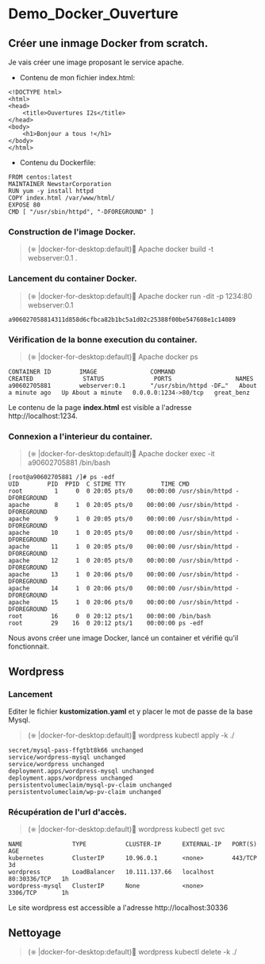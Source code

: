 # Demo_Docker_Ouverture
## Créer une inmage Docker from scratch.
Je vais créer une image proposant le service apache.
- Contenu de mon fichier index.html:
`````````
<!DOCTYPE html>
<html>
<head>
    <title>Ouvertures I2s</title>
</head>
<body>
    <h1>Bonjour a tous !</h1>
</body>
</html>
`````````
- Contenu du Dockerfile:
``````
FROM centos:latest
MAINTAINER NewstarCorporation
RUN yum -y install httpd
COPY index.html /var/www/html/
EXPOSE 80
CMD [ "/usr/sbin/httpd", "-DFOREGROUND" ]
``````
### Construction de l'image Docker.
> (⎈ |docker-for-desktop:default)🐳 Apache docker build -t webserver:0.1 .
### Lancement du container Docker.
> (⎈ |docker-for-desktop:default)🐳 Apache docker run -dit -p 1234:80 webserver:0.1

`
a906027058814311d858d6cfbca82b1bc5a1d02c25388f00be547608e1c14089
`
### Vérification de la bonne execution du container.
> (⎈ |docker-for-desktop:default)🐳 Apache docker ps

``
CONTAINER ID        IMAGE               COMMAND                  CREATED              STATUS              PORTS                  NAMES
a90602705881        webserver:0.1       "/usr/sbin/httpd -DF…"   About a minute ago   Up About a minute   0.0.0.0:1234->80/tcp   great_benz
``

Le contenu de la page **index.html** est visible a l'adresse http://localhost:1234.

### Connexion a l'interieur du container.
> (⎈ |docker-for-desktop:default)🐳 Apache docker exec -it a90602705881 /bin/bash

`````````````
[root@a90602705881 /]# ps -edf
UID        PID  PPID  C STIME TTY          TIME CMD
root         1     0  0 20:05 pts/0    00:00:00 /usr/sbin/httpd -DFOREGROUND
apache       8     1  0 20:05 pts/0    00:00:00 /usr/sbin/httpd -DFOREGROUND
apache       9     1  0 20:05 pts/0    00:00:00 /usr/sbin/httpd -DFOREGROUND
apache      10     1  0 20:05 pts/0    00:00:00 /usr/sbin/httpd -DFOREGROUND
apache      11     1  0 20:05 pts/0    00:00:00 /usr/sbin/httpd -DFOREGROUND
apache      12     1  0 20:05 pts/0    00:00:00 /usr/sbin/httpd -DFOREGROUND
apache      13     1  0 20:06 pts/0    00:00:00 /usr/sbin/httpd -DFOREGROUND
apache      14     1  0 20:06 pts/0    00:00:00 /usr/sbin/httpd -DFOREGROUND
apache      15     1  0 20:06 pts/0    00:00:00 /usr/sbin/httpd -DFOREGROUND
root        16     0  0 20:12 pts/1    00:00:00 /bin/bash
root        29    16  0 20:12 pts/1    00:00:00 ps -edf
`````````````

Nous avons créer une image Docker, lancé un container et vérifié qu'il fonctionnait.

## Wordpress
### Lancement
Editer le fichier **kustomization.yaml** et y placer le mot de passe de la base Mysql.
> (⎈ |docker-for-desktop:default)🐳 wordpress kubectl apply -k ./

```````
secret/mysql-pass-ffgtbt8k66 unchanged
service/wordpress-mysql unchanged
service/wordpress unchanged
deployment.apps/wordpress-mysql unchanged
deployment.apps/wordpress unchanged
persistentvolumeclaim/mysql-pv-claim unchanged
persistentvolumeclaim/wp-pv-claim unchanged
```````
### Récupération de l'url d'accès.
> (⎈ |docker-for-desktop:default)🐳 wordpress kubectl get svc

````
NAME              TYPE           CLUSTER-IP      EXTERNAL-IP   PORT(S)        AGE
kubernetes        ClusterIP      10.96.0.1       <none>        443/TCP        3d
wordpress         LoadBalancer   10.111.137.66   localhost     80:30336/TCP   1h
wordpress-mysql   ClusterIP      None            <none>        3306/TCP       1h
````
Le site wordpress est accessible a l'adresse http://localhost:30336

## Nettoyage
> (⎈ |docker-for-desktop:default)🐳 wordpress kubectl delete -k ./
